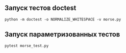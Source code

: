 ## Запуск тестов doctest

```
python -m doctest -o NORMALIZE_WHITESPACE -v morse.py
```

## Запуск параметризованных тестов

```
pytest morse_test.py
```
